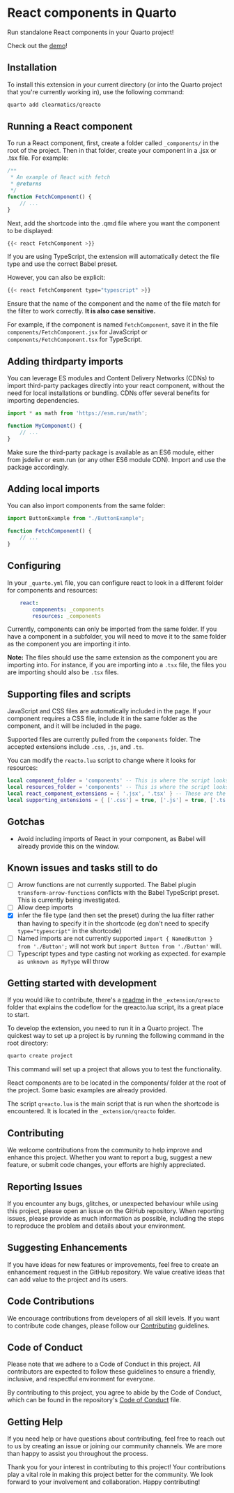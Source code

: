 # React components in Quarto

Run standalone React components in your Quarto project!

Check out the [demo](https://clearmatics.github.io/qreacto/example.html)!

## Installation

To install this extension in your current directory (or into the Quarto project that you're currently working in), use the following command:

``` bash
quarto add clearmatics/qreacto
```

## Running a React component

To run a React component, first, create a folder called `_components/` in the root of the project.
Then in that folder, create your component in a .jsx or .tsx file. For example:


``` javascript
/**
 * An example of React with fetch
 * @returns 
 */
function FetchComponent() {
    // ...
}

```

Next, add the shortcode into the .qmd file where you want the component to be displayed:

``` bash
{{< react FetchComponent >}}
```

If you are using TypeScript, the extension will automatically detect the file type and use the correct Babel preset. 

However, you can also be explicit:

``` bash
{{< react FetchComponent type="typescript" >}}
```

Ensure that the name of the component and the name of the file match for the filter to work correctly. **It is also case sensitive.**

For example, if the component is named `FetchComponent`, save it in the file `components/FetchComponent.jsx` for JavaScript or `components/FetchComponent.tsx` for TypeScript.

## Adding thirdparty imports

You can leverage ES modules and Content Delivery Networks (CDNs) to import third-party packages directly into your react component, without the need for local installations or bundling. CDNs offer several benefits for importing dependencies.

``` javascript
import * as math from 'https://esm.run/math';

function MyComponent() {
    // ... 
}

```

Make sure the third-party package is available as an ES6 module, either from jsdelivr or esm.run (or any other ES6 module CDN). Import and use the package accordingly.

## Adding local imports

You can also import components from the same folder:

``` javascript
import ButtonExample from "./ButtonExample";

function FetchComponent() {
    // ... 
}
```

## Configuring

In your `_quarto.yml` file, you can configure react to look in a different folder for components and resources:

``` yaml
    react:
        components: _components
        resources: _components
```

Currently, components can only be imported from the same folder. If you have a component in a subfolder, you will need to move it to the same folder as the component you are importing it into.

**Note:** The files should use the same extension as the component you are importing into. For instance, if you are importing into a `.tsx` file, the files you are importing should also be `.tsx` files.

## Supporting files and scripts

JavaScript and CSS files are automatically included in the page. If your component requires a CSS file, include it in the same folder as the component, and it will be included in the page.

Supported files are currently pulled from the `components` folder. The accepted extensions include `.css`, `.js`, and `.ts`.

You can modify the `reacto.lua` script to change where it looks for resources:

``` lua
local component_folder = 'components' -- This is where the script looks for react components
local resources_folder = 'components' -- This is where the script looks for supporting files 
local react_component_extensions = { '.jsx', '.tsx' } -- These are the accepted react extensions
local supporting_extensions = { ['.css'] = true, ['.js'] = true, ['.ts'] = true } -- These are the accepted supporting extensions.
```

## Gotchas

- Avoid including imports of React in your component, as Babel will already provide this on the window.


## Known issues and tasks still to do
- [ ] Arrow functions are not currently supported. The Babel plugin `transform-arrow-functions` conflicts with the Babel TypeScript preset. This is currently being investigated.
- [ ] Allow deep imports
- [x] infer the file type (and then set the preset) during the lua filter rather than having to specify it in the shortcode (eg don't need to specify `type="typescript"` in the shortcode)
- [ ] Named imports are not currently supported `import { NamedButton } from './Button';` will not work but `import Button from './Button'` will.
- [ ] Typescript types and type casting not working as expected. for example `as unknown as MyType` will throw

## Getting started with development

If you would like to contribute, there's a [readme](_extension/qreacto/README.md) in the `_extension/qreacto` folder that explains the codeflow for the qreacto.lua script, its a great place to start.

To develop the extension, you need to run it in a Quarto project. The quickest way to set up a project is by running the following command in the root directory:

``` bash
quarto create project
```

This command will set up a project that allows you to test the functionality.

React components are to be located in the components/ folder at the root of the project. Some basic examples are already provided.

The script `qreacto.lua` is the main script that is run when the shortcode is encountered. It is located in the `_extension/qreacto` folder.

## Contributing
We welcome contributions from the community to help improve and enhance this project. Whether you want to report a bug, suggest a new feature, or submit code changes, your efforts are highly appreciated.

## Reporting Issues
If you encounter any bugs, glitches, or unexpected behaviour while using this project, please open an issue on the GitHub repository. When reporting issues, please provide as much information as possible, including the steps to reproduce the problem and details about your environment.

## Suggesting Enhancements
If you have ideas for new features or improvements, feel free to create an enhancement request in the GitHub repository. We value creative ideas that can add value to the project and its users.

## Code Contributions
We encourage contributions from developers of all skill levels. If you want to contribute code changes, please follow our [Contributing](CONTRIBUTING.md) guidelines.

## Code of Conduct
Please note that we adhere to a Code of Conduct in this project. All contributors are expected to follow these guidelines to ensure a friendly, inclusive, and respectful environment for everyone.

By contributing to this project, you agree to abide by the Code of Conduct, which can be found in the repository's [Code of Conduct](CODE_OF_CONDUCT.md) file.

## Getting Help
If you need help or have questions about contributing, feel free to reach out to us by creating an issue or joining our community channels. We are more than happy to assist you throughout the process.

Thank you for your interest in contributing to this project! Your contributions play a vital role in making this project better for the community. We look forward to your involvement and collaboration. Happy contributing!
